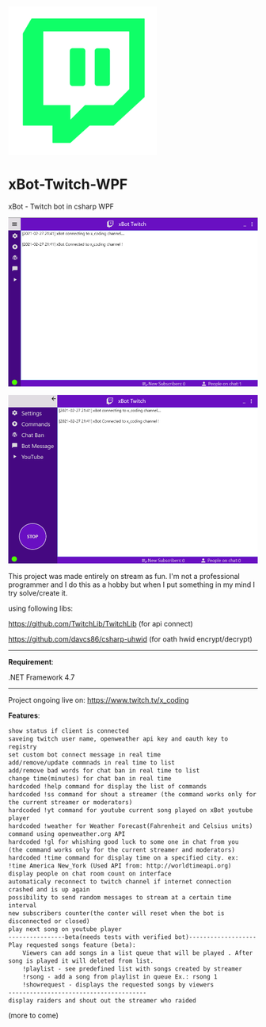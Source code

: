 ![alt text](https://github.com/0x78654C/xBot-Twitch-WPF/blob/main/xBot_WPF/l1.png?raw=true)

# xBot-Twitch-WPF
 
xBot - Twitch bot in csharp WPF



![alt text](https://github.com/0x78654C/xBot-Twitch-WPF/blob/main/xBot_WPF/t1.png?raw=true)

![alt text](https://github.com/0x78654C/xBot-Twitch-WPF/blob/main/xBot_WPF/t2.png?raw=true)


This project was made entirely on stream as fun. I'm not a professional programmer and I do this as a hobby but when I put something in my mind I try solve/create it.

using following libs:

https://github.com/TwitchLib/TwitchLib (for api connect)

https://github.com/davcs86/csharp-uhwid (for oath hwid encrypt/decrypt)
_____________________________________________________

**Requirement**: 

.NET Framework 4.7

_____________________________________________________


Project ongoing live on: https://www.twitch.tv/x_coding

**Features**:

    show status if client is connected
    saveing twitch user name, openweather api key and oauth key to registry
    set custom bot connect message in real time
    add/remove/update commnads in real time to list
    add/remove bad words for chat ban in real time to list
    change time(minutes) for chat ban in real time
    hardcoded !help command for display the list of commands
    hardcoded !ss command for shout a streamer (the command works only for the current streamer or moderators)
    hardcoded !yt command for youtube current song played on xBot youtube player
    hardcoded !weather for Weather Forecast(Fahrenheit and Celsius units) command using openweather.org API
    hardcoded !gl for whishing good luck to some one in chat from you  (the command works only for the current streamer and moderators)
    hardcoded !time command for display time on a specified city. ex: !time America New_York (Used API from: http://worldtimeapi.org) 
    display people on chat room count on interface
    automaticaly reconnect to twitch channel if internet connection crashed and is up again 
    possibility to send random messages to stream at a certain time interval
    new subscribers counter(the conter will reset when the bot is disconnected or closed)
	play next song on youtube player
	----------------beta(needs tests with verified bot)-------------------
	Play requested songs feature (beta):
		Viewers can add songs in a list queue that will be played . After song is played it will deleted from list.
		!playlist - see predefined list with songs created by streamer
		!rsong - add a song from playlist in queue Ex.: rsong 1
		!showrequest - displays the requested songs by viewers
	---------------------------------------	
    display raiders and shout out the streamer who raided


(more to come)
